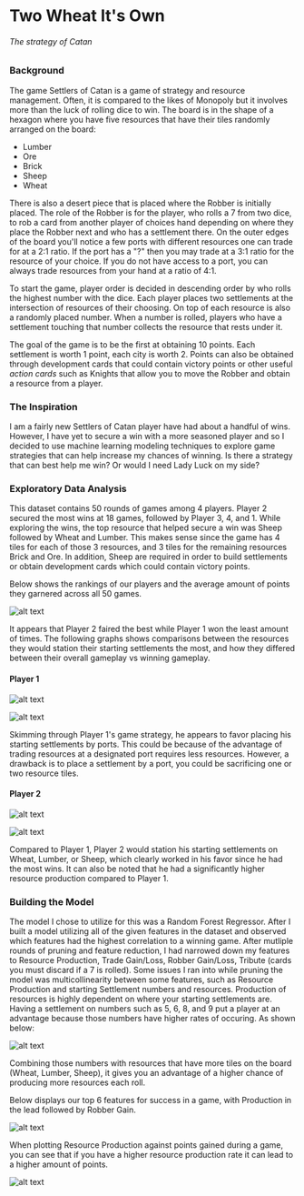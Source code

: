 # Two Wheat It's Own
###### The strategy of Catan

### Background
The game Settlers of Catan is a game of strategy and resource management. Often, it is compared to the likes of Monopoly but it involves more than the luck of rolling dice to win. The board is in the shape of a hexagon where you have five resources that have their tiles randomly arranged on the board:
* Lumber
* Ore
* Brick
* Sheep
* Wheat

There is also a desert piece that is placed where the Robber is initially placed. The role of the Robber is for the player, who rolls a 7 from two dice, to rob a card from another player of choices hand depending on where they place the Robber next and who has a settlement there. On the outer edges of the board you'll notice a few ports with different resources one can trade for at a 2:1 ratio. If the port has a "?" then you may trade at a 3:1 ratio for the resource of your choice. If you do not have access to a port, you can always trade resources from your hand at a ratio of 4:1.

To start the game, player order is decided in descending order by who rolls the highest number with the dice. Each player places two settlements at the intersection of resources of their choosing. On top of each resource is also a randomly placed number. When a number is rolled, players who have a settlement touching that number collects the resource that rests under it. 

The goal of the game is to be the first at obtaining 10 points. Each settlement is worth 1 point, each city is worth 2. Points can also be obtained through development cards that could contain victory points or other useful *action cards* such as Knights that allow you to move the Robber and obtain a resource from a player.

### The Inspiration
I am a fairly new Settlers of Catan player have had about a handful of wins. However, I have yet to secure a win with a more seasoned player and so I decided to use machine learning modeling techniques to explore game strategies that can help increase my chances of winning. Is there a strategy that can best help me win? Or would I need Lady Luck on my side?

### Exploratory Data Analysis
This dataset contains 50 rounds of games among 4 players. Player 2 secured the most wins at 18 games, followed by Player 3, 4, and 1. While exploring the wins, the top resource that helped secure a win was Sheep followed by Wheat and Lumber. This makes sense since the game has 4 tiles for each of those 3 resources, and 3 tiles for the remaining resources Brick and Ore. In addition, Sheep are required in order to build settlements or obtain development cards which could contain victory points.

Below shows the rankings of our players and the average amount of points they garnered across all 50 games.

![alt text](https://github.com/okwan91/catanstrategy/blob/main/Graphs/wonmostavg.png)

It appears that Player 2 faired the best while Player 1 won the least amount of times. The following graphs shows comparisons between the resources they would station their starting settlements the most, and how they differed between their overall gameplay vs winning gameplay.

#### Player 1
![alt text](https://github.com/okwan91/catanstrategy/blob/main/Graphs/player1gameplay.png)

![alt text](https://github.com/okwan91/catanstrategy/blob/main/Graphs/player1winplay.png)

Skimming through Player 1's game strategy, he appears to favor placing his starting settlements by ports. This could be because of the advantage of trading resources at a designated port requires less resources. However, a drawback is to place a settlement by a port, you could be sacrificing one or two resource tiles.

#### Player 2
![alt text](https://github.com/okwan91/catanstrategy/blob/main/Graphs/player2gplay.png)

![alt text](https://github.com/okwan91/catanstrategy/blob/main/Graphs/player2win.png)

Compared to Player 1, Player 2 would station his starting settlements on Wheat, Lumber, or Sheep, which clearly worked in his favor since he had the most wins. It can also be noted that he had a significantly higher resource production compared to Player 1.

### Building the Model
The model I chose to utilize for this was a Random Forest Regressor. After I built a model utilizing all of the given features in the dataset and observed which features had the highest correlation to a winning game. After mutliple rounds of pruning and feature reduction, I had narrowed down my features to Resource Production, Trade Gain/Loss, Robber Gain/Loss, Tribute (cards you must discard if a 7 is rolled). Some issues I ran into while pruning the model was multicollinearity between some features, such as Resource Production and starting Settlement numbers and resources. Production of resources is highly dependent on where your starting settlements are. Having a settlement on numbers such as 5, 6, 8, and 9 put a player at an advantage because those numbers have higher rates of occuring. As shown below:

![alt text](https://github.com/okwan91/catanstrategy/blob/main/Graphs/diceavg.png)

Combining those numbers with resources that have more tiles on the board (Wheat, Lumber, Sheep), it gives you an advantage of a higher chance of producing more resources each roll. 

Below displays our top 6 features for success in a game, with Production in the lead followed by Robber Gain.

![alt text](https://github.com/okwan91/catanstrategy/blob/main/Graphs/top6feat.png)

When plotting Resource Production against points gained during a game, you can see that if you have a higher resource production rate it can lead to a higher amount of points.

![alt text](https://github.com/okwan91/catanstrategy/blob/main/Graphs/resourcevspoints.png)


